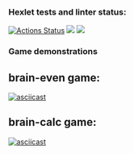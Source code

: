 ### Hexlet tests and linter status:
[![Actions Status](https://github.com/Olvenn/frontend-project-lvl1/workflows/hexlet-check/badge.svg)](https://github.com/Olvenn/frontend-project-lvl1/actions)
<a href="https://codeclimate.com/github/Olvenn/frontend-project-lvl1/maintainability"><img src="https://api.codeclimate.com/v1/badges/52965ee60d6f622078b6/maintainability" /></a>
<a href="https://codeclimate.com/github/Olvenn/frontend-project-lvl1/test_coverage"><img src="https://api.codeclimate.com/v1/badges/52965ee60d6f622078b6/test_coverage" /></a>

### Game demonstrations

## brain-even game:
[![asciicast](https://asciinema.org/a/ZRRetVPNIlNQGrmCfjR14xtc7.png)](https://asciinema.org/a/ZRRetVPNIlNQGrmCfjR14xtc7)

## brain-calc game:
[![asciicast](https://asciinema.org/a/A7q4j836L0j0uTptN8JDO1Jvi.png)](https://asciinema.org/a/A7q4j836L0j0uTptN8JDO1Jvi)

